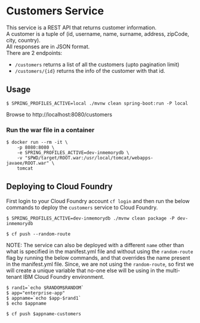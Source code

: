 # Customers Service

This service is a REST API that returns customer information.  
A customer is a tuple of (id, username, name, surname, address, zipCode, city, country).  
All responses are in JSON format.  
There are 2 endpoints:
- `/customers` returns a list of all the customers (upto pagination limit)
- `/customers/{id}` returns the info of the customer with that id.

## Usage

```
$ SPRING_PROFILES_ACTIVE=local ./mvnw clean spring-boot:run -P local
```

Browse to http://localhost:8080/customers

### Run the war file in a container

```
$ docker run --rm -it \
    -p 8080:8080 \
    -e SPRING_PROFILES_ACTIVE=dev-inmemorydb \
    -v "$PWD/target/ROOT.war:/usr/local/tomcat/webapps-javaee/ROOT.war" \
    tomcat
```

## Deploying to Cloud Foundry

First login to your Cloud Foundry account `cf login` and then run the below commands to deploy the `customers` service to Cloud Foundry.

```console
$ SPRING_PROFILES_ACTIVE=dev-inmemorydb ./mvnw clean package -P dev-inmemorydb
```

```console
$ cf push --random-route
```

NOTE: The service can also be deployed with a different `name` other than what is specified in the manifest.yml file and without using the `random-route` flag by running the below commands, and that overrides the name present in the manifest.yml file. Since, we are not using the `random-route`, so first we will create a unique variable that no-one else will be using in the multi-tenant IBM Cloud Foundry environment.

```console
$ rand1=`echo $RANDOM$RANDOM`
$ app="enterprise-app"
$ appname=`echo $app-$rand1`
$ echo $appname
```
```console
$ cf push $appname-customers
```
